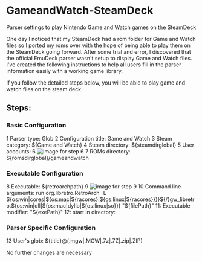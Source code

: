 # GameandWatch-SteamDeck

Parser settings to play Nintendo Game and Watch games on the SteamDeck

One day I noticed that my SteamDeck had a rom folder for Game and Watch files so I ported my roms over with the hope of being able to play them on the SteamDeck going forward. After some trial and error, I discovered that the official EmuDeck parser wasn't setup to display Game and Watch files. I've created the following instructions to help all users fill in the parser information easily with a working game library. 

If you follow the detailed steps below, you will be able to play game and watch files on the steam deck. 

## Steps:
### Basic Configuration
1 Parser type: Glob
2 Configuration title: Game and Watch
3 Steam category: ${Game and Watch}
4 Steam directory: ${steamdirglobal}
5 User accounts: 
6 ![image for step 6](https://kndafst.com/wp-content/uploads/2023/01/step6.png)
7 ROMs directory: ${romsdirglobal}/gameandwatch

### Executable Configuration
8 Executable: ${retroarchpath}
9 ![image for step 9](https://kndafst.com/wp-content/uploads/2023/01/step9.png)
10 Command line arguments: run org.libretro.RetroArch -L ${os:win|cores|${os:mac|${racores}|${os:linux|${racores}}}}${/}gw_libretro.${os:win|dll|${os:mac|dylib|${os:linux|so}}} "${filePath}"
11: Executable modifier: "${exePath}"
12: start in directory: 

### Parser Specific Configuration
13 User's glob: ${title}@(.mgw|.MGW|.7z|.7Z|.zip|.ZIP)

No further changes are necessary 


